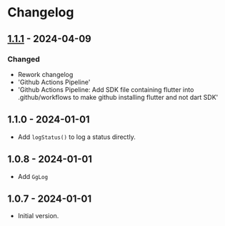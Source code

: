 # Changelog

## [1.1.1] - 2024-04-09

### Changed

- Rework changelog
- 'Github Actions Pipeline'
- 'Github Actions Pipeline: Add SDK file containing flutter into .github/workflows to make github installing flutter and not dart SDK'

## 1.1.0 - 2024-01-01

- Add `logStatus()` to log a status directly.

## 1.0.8 - 2024-01-01

- Add `GgLog`

## 1.0.7 - 2024-01-01

- Initial version.

[1.1.1]: https://github.com/inlavigo/gg_status_printer/compare/1.1.0...1.1.1

